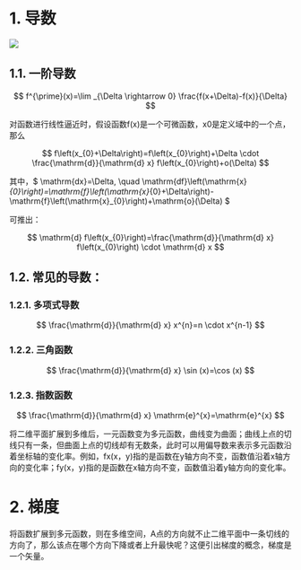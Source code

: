 # 1. 导数


![](https://garden-lu-oss.oss-cn-beijing.aliyuncs.com/images20211019192300.png)

## 1.1. 一阶导数

$$
f^{\prime}(x)=\lim _{\Delta \rightarrow 0} \frac{f(x+\Delta)-f(x)}{\Delta}
$$

对函数进行线性逼近时，假设函数f(x)是一个可微函数，x0是定义域中的一个点，那么

$$
f\left(x_{0}+\Delta\right)=f\left(x_{0}\right)+\Delta \cdot \frac{\mathrm{d}}{\mathrm{d} x} f\left(x_{0}\right)+o(\Delta)
$$

其中，$
\mathrm{dx}=\Delta, \quad \mathrm{df}\left(\mathrm{x}_{0}\right)=\mathrm{f}\left(\mathrm{x}_{0}+\Delta\right)-\mathrm{f}\left(\mathrm{x}_{0}\right)+\mathrm{o}(\Delta)
$

可推出：

$$
\mathrm{d} f\left(x_{0}\right)=\frac{\mathrm{d}}{\mathrm{d} x} f\left(x_{0}\right) \cdot \mathrm{d} x
$$

## 1.2. 常见的导数：

### 1.2.1. 多项式导数

$$
\frac{\mathrm{d}}{\mathrm{d} x} x^{n}=n \cdot x^{n-1}
$$
### 1.2.2. 三角函数
$$
\frac{\mathrm{d}}{\mathrm{d} x} \sin (x)=\cos (x)
$$

### 1.2.3. 指数函数

$$
\frac{\mathrm{d}}{\mathrm{d} x} \mathrm{e}^{x}=\mathrm{e}^{x}
$$

将二维平面扩展到多维后，一元函数变为多元函数，曲线变为曲面；曲线上点的切线只有一条，但曲面上点的切线却有无数条，此时可以用偏导数来表示多元函数沿着坐标轴的变化率。例如，fx(x，y)指的是函数在y轴方向不变，函数值沿着x轴方向的变化率；fy(x，y)指的是函数在x轴方向不变，函数值沿着y轴方向的变化率。


# 2. 梯度

将函数扩展到多元函数，则在多维空间，A点的方向就不止二维平面中一条切线的方向了，那么该点在哪个方向下降或者上升最快呢？这便引出梯度的概念，梯度是一个矢量。

